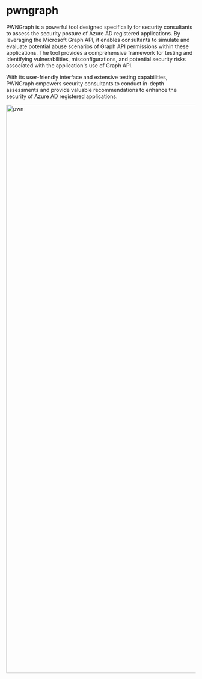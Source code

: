 # pwngraph

PWNGraph is a powerful tool designed specifically for security consultants to assess the security posture of Azure AD registered applications. 
By leveraging the Microsoft Graph API, it enables consultants to simulate and evaluate potential abuse scenarios of Graph API permissions within these applications. The tool provides a comprehensive framework for testing and identifying vulnerabilities, misconfigurations, and potential security risks associated with the application's use of Graph API. 

With its user-friendly interface and extensive testing capabilities, PWNGraph empowers security consultants to conduct in-depth assessments and provide valuable recommendations to enhance the security of Azure AD registered applications.

<img width="1512" alt="pwn" src="https://github.com/tuxtrack/pwngraph/assets/76736999/96ce3c96-2acf-4f6c-9ea4-486ba20826ea">
